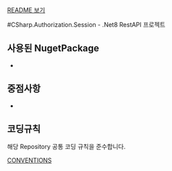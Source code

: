 [README 보기](../README.md)

#CSharp.Authorization.Session - .Net8 RestAPI 프로젝트


## 사용된 NugetPackage
-

## 중점사항
- 

## 코딩규칙
해당 Repository 공통 코딩 규칙을 준수합니다.

[CONVENTIONS](CONVENTIONS.md)
